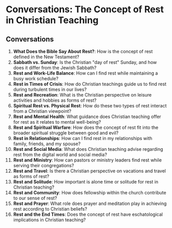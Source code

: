 # Conversations: The Concept of Rest in Christian Teaching

## Conversations

1. **What Does the Bible Say About Rest?**: How is the concept of rest defined in the New Testament?
2. **Sabbath vs. Sunday**: Is the Christian "day of rest" Sunday, and how does it differ from the Jewish Sabbath?
3. **Rest and Work-Life Balance**: How can I find rest while maintaining a busy work schedule?
4. **Rest in Times of Crisis**: How do Christian teachings guide us to find rest during turbulent times in our lives?
5. **Rest and Recreation**: What is the Christian perspective on leisure activities and hobbies as forms of rest?
6. **Spiritual Rest vs. Physical Rest**: How do these two types of rest interact from a Christian viewpoint?
7. **Rest and Mental Health**: What guidance does Christian teaching offer for rest as it relates to mental well-being?
8. **Rest and Spiritual Warfare**: How does the concept of rest fit into the broader spiritual struggle between good and evil?
9. **Rest in Relationships**: How can I find rest in my relationships with family, friends, and my spouse?
10. **Rest and Social Media**: What does Christian teaching advise regarding rest from the digital world and social media?
11. **Rest and Ministry**: How can pastors or ministry leaders find rest while serving their congregations?
12. **Rest and Travel**: Is there a Christian perspective on vacations and travel as forms of rest?
13. **Rest and Solitude**: How important is alone time or solitude for rest in Christian teaching?
14. **Rest and Community**: How does fellowship within the church contribute to our sense of rest?
15. **Rest and Prayer**: What role does prayer and meditation play in achieving rest according to Christian beliefs?
16. **Rest and the End Times**: Does the concept of rest have eschatological implications in Christian teaching?
